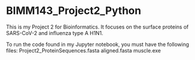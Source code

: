 # BIMM143_Project2_Python
This is my Project 2 for Bioinformatics. It focuses on the surface proteins of SARS-CoV-2 and influenza type A H1N1. 

To run the code found in my Jupyter notebook, you must have the following files:
  Project2_ProteinSequences.fasta
  aligned.fasta
  muscle.exe
